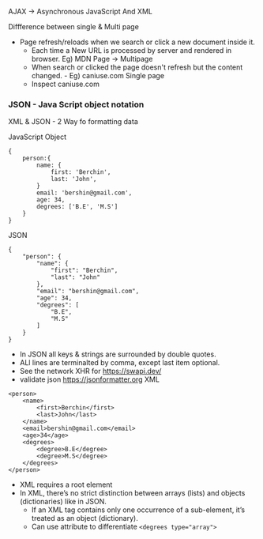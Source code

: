 AJAX -> Asynchronous JavaScript And XML

Diffference between single & Multi page
- Page refresh/reloads when we search or click a new document inside it.
    - Each time a New URL is processed by server and rendered in browser. Eg) MDN Page -> Multipage
    - When search or clicked the page doesn't refresh but the content changed. - Eg) caniuse.com Single page
    - Inspect caniuse.com
### JSON - Java Script object notation
XML & JSON - 2 Way fo formatting data

JavaScript Object
```
{
    person:{
        name: {
            first: 'Berchin',
            last: 'John',
        }
        email: 'bershin@gmail.com',
        age: 34,
        degrees: ['B.E', 'M.S']
    }
}
```

JSON
```
{
    "person": {
        "name": {
            "first": "Berchin",
            "last": "John"
        },
        "email": "bershin@gmail.com",
        "age": 34,
        "degrees": [
            "B.E",
            "M.S"
        ]
    }
}
```
- In JSON all keys & strings are surrounded by double quotes.
- ALl lines are terminalted by comma, except last item optional.
- See the network XHR for https://swapi.dev/
- validate json https://jsonformatter.org
XML
```
<person>
    <name>
        <first>Berchin</first>
        <last>John</last>
    </name>
    <email>bershin@gmail.com</email>
    <age>34</age>
    <degrees>
        <degree>B.E</degree>
        <degree>M.S</degree>
    </degrees>
</person>
```
- XML requires a root element
- In XML, there’s no strict distinction between arrays (lists) and objects (dictionaries) like in JSON.
    - If an XML tag contains only one occurrence of a sub-element, it’s treated as an object (dictionary).
    - Can use attribute to differentiate `<degrees type="array">`
